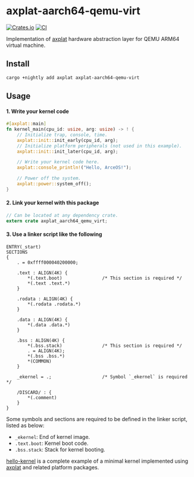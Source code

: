 # axplat-aarch64-qemu-virt

[![Crates.io](https://img.shields.io/crates/v/axplat-aarch64-qemu-virt)](https://crates.io/crates/axplat-aarch64-qemu-virt)
[![CI](https://github.com/arceos-org/axplat_crates/actions/workflows/ci.yml/badge.svg?branch=main)](https://github.com/arceos-org/axplat_crates/actions/workflows/ci.yml)

Implementation of [axplat](https://github.com/arceos-org/axplat_crates/tree/main/axplat) hardware abstraction layer for QEMU ARM64 virtual machine.

## Install

```bash
cargo +nightly add axplat axplat-aarch64-qemu-virt
```

## Usage

#### 1. Write your kernel code

```rust
#[axplat::main]
fn kernel_main(cpu_id: usize, arg: usize) -> ! {
    // Initialize trap, console, time.
    axplat::init::init_early(cpu_id, arg);
    // Initialize platform peripherals (not used in this example).
    axplat::init::init_later(cpu_id, arg);

    // Write your kernel code here.
    axplat::console_println!("Hello, ArceOS!");

    // Power off the system.
    axplat::power::system_off();
}
```

#### 2. Link your kernel with this package

```rust
// Can be located at any dependency crate.
extern crate axplat_aarch64_qemu_virt;
```

#### 3. Use a linker script like the following

```text
ENTRY(_start)
SECTIONS
{
    . = 0xffff000040200000;

    .text : ALIGN(4K) {
        *(.text.boot)               /* This section is required */
        *(.text .text.*)
    }

    .rodata : ALIGN(4K) {
        *(.rodata .rodata.*)
    }

    .data : ALIGN(4K) {
        *(.data .data.*)
    }

    .bss : ALIGN(4K) {
        *(.bss.stack)               /* This section is required */
        . = ALIGN(4K);
        *(.bss .bss.*)
        *(COMMON)
    }

    _ekernel = .;                   /* Symbol `_ekernel` is required */

    /DISCARD/ : {
        *(.comment)
    }
}
```

Some symbols and sections are required to be defined in the linker script, listed as below:
- `_ekernel`: End of kernel image.
- `.text.boot`: Kernel boot code.
- `.bss.stack`: Stack for kernel booting.

[hello-kernel](https://github.com/arceos-org/axplat_crates/tree/main/examples/hello-kernel) is a complete example of a minimal kernel implemented using [axplat](https://github.com/arceos-org/axplat_crates/tree/main/axplat) and related platform packages.

